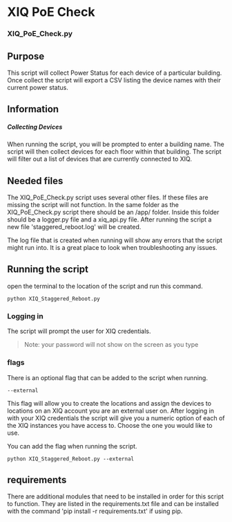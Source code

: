 # XIQ PoE Check
### XIQ_PoE_Check.py
## Purpose
This script will collect Power Status for each device of a particular building. Once collect the script will export a CSV listing the device names with their current power status.

## Information
##### Collecting Devices
When running the script, you will be prompted to enter a building name. The script will then collect devices for each floor within that building. The script will filter out a list of devices that are currently connected to XIQ. 

## Needed files
The XIQ_PoE_Check.py script uses several other files. If these files are missing the script will not function.
In the same folder as the XIQ_PoE_Check.py script there should be an /app/ folder. Inside this folder should be a logger.py file and a xiq_api.py file. After running the script a new file 'staggered_reboot.log' will be created.

The log file that is created when running will show any errors that the script might run into. It is a great place to look when troubleshooting any issues.

## Running the script
open the terminal to the location of the script and run this command.

```
python XIQ_Staggered_Reboot.py
```
### Logging in
The script will prompt the user for XIQ credentials.
>Note: your password will not show on the screen as you type

### flags
There is an optional flag that can be added to the script when running.
```
--external
```
This flag will allow you to create the locations and assign the devices to locations on an XIQ account you are an external user on. After logging in with your XIQ credentials the script will give you a numeric option of each of the XIQ instances you have access to. Choose the one you would like to use.

You can add the flag when running the script.
```
python XIQ_Staggered_Reboot.py --external
```
## requirements
There are additional modules that need to be installed in order for this script to function. They are listed in the requirements.txt file and can be installed with the command 'pip install -r requirements.txt' if using pip.